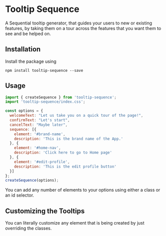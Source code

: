 # Tooltip Sequence
A Sequential tooltip generator, that guides your users to new or existing features, by taking them on a tour across the features that you want them to see and be helped on.

## Installation
Install the package using 
```shell
npm install tooltip-sequence --save
```
## Usage
```javascript
import { createSequence } from 'tooltip-sequence';
import 'tooltip-sequence/index.css';

const options = {
  welcomeText: "Let us take you on a quick tour of the page!",
  confirmText: "Let's start",
  cancelText: "Maybe later",
  sequence: [{
    element: '#brand-name',
    description: 'This is the brand name of the App.'
  }, {
    element: '#home-nav',
    description: 'Click here to go to Home page'
  }, {
    element: '#edit-profile',
    description: 'This is the edit profile button'
  }]
};
createSequence(options);
```

You can add any number of elements to your options using either a class or an id selector.

## Customizing the Tooltips
You can literally customize any element that is being created by just overriding the classes.